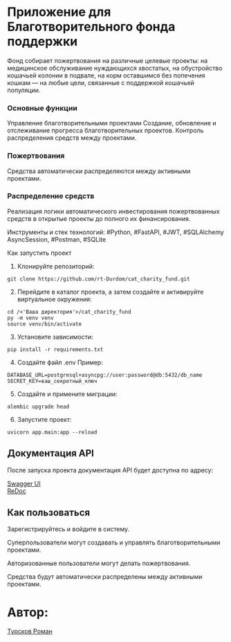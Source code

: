 # Приложение для Благотворительного фонда поддержки
Фонд собирает пожертвования на различные целевые проекты: на медицинское обслуживание нуждающихся хвостатых, на обустройство кошачьей колонии в подвале, на корм оставшимся без попечения кошкам — на любые цели, связанные с поддержкой кошачьей популяции.


### Основные функции
Управление благотворительными проектами
Создание, обновление и отслеживание прогресса благотворительных проектов. Контроль распределения средств между проектами.

### Пожертвования
Средства автоматически распределяются между активными проектами.

### Распределение средств
Реализация логики автоматического инвестирования пожертвованных средств в открытые проекты до полного их финансирования.


Инструменты и стек технологий: #Python, #FastAPI, #JWT, #SQLAlchemy AsyncSession, #Postman, #SQLite

Как запустить проект
1. Клонируйте репозиторий:
```
git clone https://github.com/rt-Durdom/cat_charity_fund.git
```
2. Перейдите в каталог проекта, а затем создайте и активируйте виртуальное окружения:
```
cd /<'Ваша директория'>/cat_charity_fund
py -m venv venv
source venv/bin/activate
```
3. Установите зависимости:
```
pip install -r requirements.txt
```
4. Создайте файл .env
Пример:
```
DATABASE_URL=postgresql+asyncpg://user:password@db:5432/db_name
SECRET_KEY=ваш_секретный_ключ
```
5. Создайте и примените миграции:
```
alembic upgrade head
``` 
6. Запустите проект:
```
uvicorn app.main:app --reload
``` 
## Документация API
После запуска проекта документация API будет доступна по адресу:

[Swagger UI](http://localhost/docs)  
[ReDoc](http://localhost/redoc)

## Как пользоваться
Зарегистрируйтесь и войдите в систему.

Суперпользователи могут создавать и управлять благотворительными проектами.

Авторизованные пользователи могут делать пожертвования.

Средства будут автоматически распределены между активными проектами.

# Автор: 
[Турсков Роман](https://github.com/rt-Durdom)